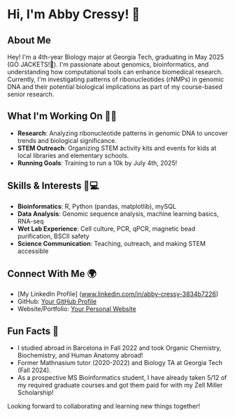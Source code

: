 # Hi, I'm Abby Cressy! 👋

## About Me
Hey! I'm a 4th-year Biology major at Georgia Tech, graduating in May 2025 (GO JACKETS!🐝). 
I'm passionate about genomics, bioinformatics, and understanding how computational tools can enhance biomedical research. Currently, I'm investigating patterns of ribonucleotides (rNMPs) in genomic DNA and their potential biological implications as part of my course-based senior research.

## What I'm Working On 👩‍🔬
- **Research**: Analyzing ribonucleotide patterns in genomic DNA to uncover trends and biological significance.
- **STEM Outreach**: Organizing STEM activity kits and events for kids at local libraries and elementary schools.
- **Running Goals**: Training to run a 10k by July 4th, 2025!

## Skills & Interests 🧬💻
- **Bioinformatics**: R, Python (pandas, matplotlib), mySQL
- **Data Analysis**: Genomic sequence analysis, machine learning basics, RNA-seq
- **Wet Lab Experience**: Cell culture, PCR, qPCR, magnetic bead purification, BSCII safety
- **Science Communication**: Teaching, outreach, and making STEM accessible

## Connect With Me 🌍
- [My LinkedIn Profile] (www.linkedin.com/in/abby-cressy-3834b7226)
- GitHub: [Your GitHub Profile](#)
- Website/Portfolio: [Your Personal Website](#)

## Fun Facts 🎉
- I studied abroad in Barcelona in Fall 2022 and took Organic Chemistry, Biochemistry, and Human Anatomy abroad!
- Former Mathnasium tutor (2020-2022) and Biology TA at Georgia Tech (Fall 2024).
- As a prospective MS Bioinformatics student, I have already taken 5/12 of my required graduate courses and got them paid for with my Zell Miller Scholarship!

Looking forward to collaborating and learning new things together! 


<!---
acressy/acressy is a ✨ special ✨ repository because its `README.md` (this file) appears on your GitHub profile.
You can click the Preview link to take a look at your changes.
--->

